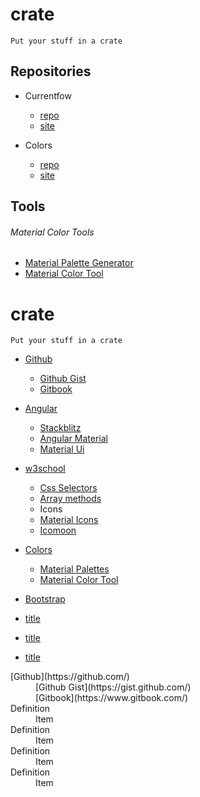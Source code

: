 # crate
`Put your stuff in a crate`



## Repositories

- Currentfow
  - [repo](https://github.com/robertleroy/currentflow/tree/master)
  - [site](https://robertleroy.github.io/currentflow/)
  
- Colors
  - [repo](https://github.com/robertleroy/colors/tree/master)
  - [site](https://robertleroy.github.io/colors/)

## Tools

###### Material Color Tools
- [Material Palette Generator](https://materialpalettes.com/)
- [Material Color Tool](https://material.io/tools/color/#!/?view.left=0&view.right=1&primary.color=6002ee&secondary.color=90ee02)



# crate
`Put your stuff in a crate`

- [Github](https://github.com/)
  - [Github Gist](https://gist.github.com/)
  - [Gitbook](https://www.gitbook.com/)
  
- [Angular](https://angular.io/)
  - [Stackblitz](https://stackblitz.com/@robertleroy)
  - [Angular Material](https://material.angular.io/)
  - [Material Ui](https://material-ui.com/)
- [w3school](https://www.w3schools.com/)
  - [Css Selectors](https://www.w3schools.com/cssref/css_selectors.asp)  
  - [Array methods](https://www.w3schools.com/js/js_array_methods.asp)
  - Icons
  - [Material Icons](https://material.io/tools/icons/?style=baseline)
  - [Icomoon](https://icomoon.io/)
- [Colors](https://robertleroy.github.io/colors/)
  - [Material Palettes](https://materialpalettes.com/)
  - [Material Color Tool](https://material.io/tools/color/#!/?view.left=0&view.right=1)
- [Bootstrap](https://getbootstrap.com/docs/4.3/getting-started/introduction/)
- [title](link)
- [title](link)
- [title](link)


<dl>
  <dt>[Github](https://github.com/)</dt>
  <dd>[Github Gist](https://gist.github.com/)</dd>  
  <dd>[Gitbook](https://www.gitbook.com/)</dd>
  
  <dt>Definition</dt>
  <dd>Item</dd>
  
  <dt>Definition</dt>
  <dd>Item</dd>
  
  <dt>Definition</dt>
  <dd>Item</dd>
  
  <dt>Definition</dt>
  <dd>Item</dd>
  
  
  
</dl>

